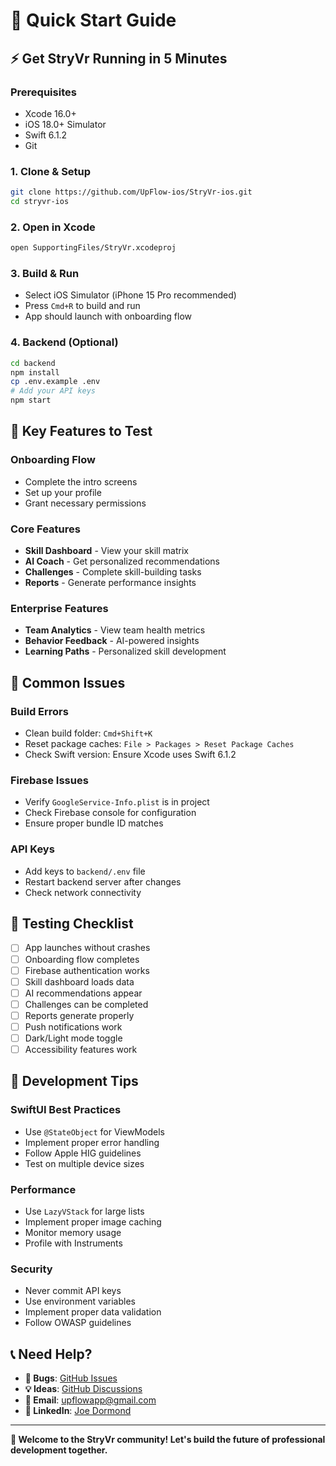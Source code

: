# 🚀 Quick Start Guide

## ⚡ Get StryVr Running in 5 Minutes

### Prerequisites
- Xcode 16.0+ 
- iOS 18.0+ Simulator
- Swift 6.1.2
- Git

### 1. Clone & Setup
```bash
git clone https://github.com/UpFlow-ios/StryVr-ios.git
cd stryvr-ios
```

### 2. Open in Xcode
```bash
open SupportingFiles/StryVr.xcodeproj
```

### 3. Build & Run
- Select iOS Simulator (iPhone 15 Pro recommended)
- Press `Cmd+R` to build and run
- App should launch with onboarding flow

### 4. Backend (Optional)
```bash
cd backend
npm install
cp .env.example .env
# Add your API keys
npm start
```

## 🎯 Key Features to Test

### **Onboarding Flow**
- Complete the intro screens
- Set up your profile
- Grant necessary permissions

### **Core Features**
- **Skill Dashboard** - View your skill matrix
- **AI Coach** - Get personalized recommendations  
- **Challenges** - Complete skill-building tasks
- **Reports** - Generate performance insights

### **Enterprise Features**
- **Team Analytics** - View team health metrics
- **Behavior Feedback** - AI-powered insights
- **Learning Paths** - Personalized skill development

## 🐛 Common Issues

### **Build Errors**
- Clean build folder: `Cmd+Shift+K`
- Reset package caches: `File > Packages > Reset Package Caches`
- Check Swift version: Ensure Xcode uses Swift 6.1.2

### **Firebase Issues**
- Verify `GoogleService-Info.plist` is in project
- Check Firebase console for configuration
- Ensure proper bundle ID matches

### **API Keys**
- Add keys to `backend/.env` file
- Restart backend server after changes
- Check network connectivity

## 📱 Testing Checklist

- [ ] App launches without crashes
- [ ] Onboarding flow completes
- [ ] Firebase authentication works
- [ ] Skill dashboard loads data
- [ ] AI recommendations appear
- [ ] Challenges can be completed
- [ ] Reports generate properly
- [ ] Push notifications work
- [ ] Dark/Light mode toggle
- [ ] Accessibility features work

## 🔧 Development Tips

### **SwiftUI Best Practices**
- Use `@StateObject` for ViewModels
- Implement proper error handling
- Follow Apple HIG guidelines
- Test on multiple device sizes

### **Performance**
- Use `LazyVStack` for large lists
- Implement proper image caching
- Monitor memory usage
- Profile with Instruments

### **Security**
- Never commit API keys
- Use environment variables
- Implement proper data validation
- Follow OWASP guidelines

## 📞 Need Help?

- **🐛 Bugs**: [GitHub Issues](https://github.com/UpFlow-ios/StryVr-ios/issues)
- **💡 Ideas**: [GitHub Discussions](https://github.com/UpFlow-ios/StryVr-ios/discussions)
- **📧 Email**: upflowapp@gmail.com
- **💼 LinkedIn**: [Joe Dormond](https://linkedin.com/in/joedormond)

---

**🎉 Welcome to the StryVr community! Let's build the future of professional development together.** 